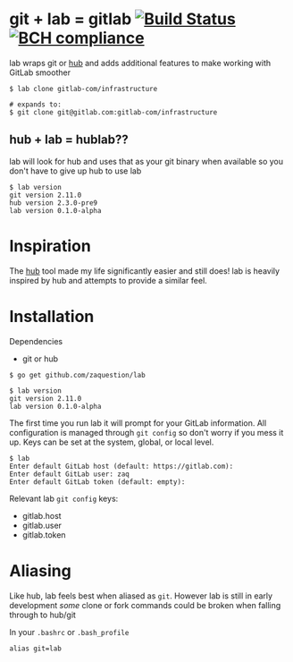 # git + lab = gitlab [![Build Status](https://travis-ci.org/zaquestion/lab.svg?branch=master)](https://travis-ci.org/zaquestion/lab) [![BCH compliance](https://bettercodehub.com/edge/badge/zaquestion/lab?branch=master)](https://bettercodehub.com/)

lab wraps git or [hub](https://github.com/github/hub) and adds additional features to make working with GitLab smoother

```
$ lab clone gitlab-com/infrastructure

# expands to:
$ git clone git@gitlab.com:gitlab-com/infrastructure
```

## hub + lab = hublab??

lab will look for hub and uses that as your git binary when available so you don't have to give up hub to use lab
```
$ lab version
git version 2.11.0
hub version 2.3.0-pre9
lab version 0.1.0-alpha
```

# Inspiration

The [hub](https://github.com/github/hub) tool made my life significantly easier and still does! lab is heavily inspired by hub and attempts to provide a similar feel.

# Installation

Dependencies

* git or hub

```
$ go get github.com/zaquestion/lab

$ lab version
git version 2.11.0
lab version 0.1.0-alpha
```

The first time you run lab it will prompt for your GitLab information. All configuration is managed through `git config` so don't worry if you mess it up. Keys can be set at the system, global, or local level.
```
$ lab
Enter default GitLab host (default: https://gitlab.com):
Enter default GitLab user: zaq
Enter default GitLab token (default: empty):
```

Relevant lab `git config` keys:
* gitlab.host
* gitlab.user
* gitlab.token


# Aliasing

Like hub, lab feels best when aliased as `git`. However lab is still in early development _some_ clone or fork commands could be broken when falling through to hub/git

In your `.bashrc` or `.bash_profile`
```
alias git=lab
```
